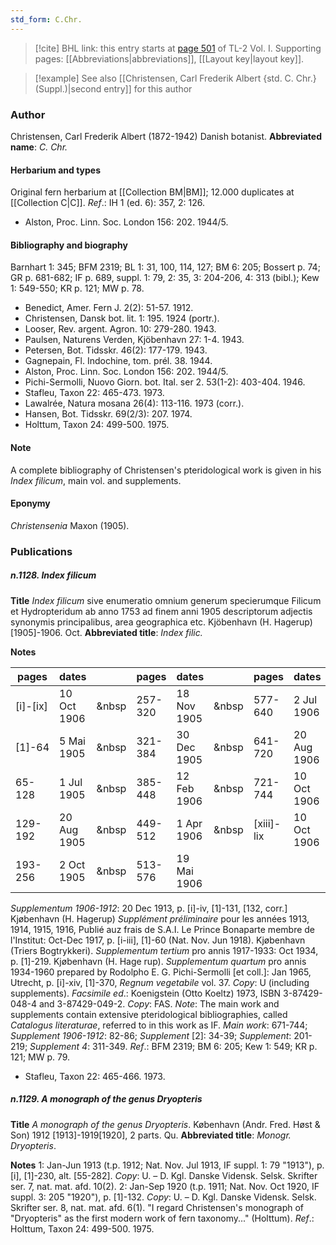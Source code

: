 ```yaml
---
std_form: C.Chr.
---
```


> [!cite] BHL link: this entry starts at [page 501](https://www.biodiversitylibrary.org/page/33120632) of TL-2 Vol. I.
> Supporting pages: [[Abbreviations|abbreviations]], [[Layout key|layout key]].

> [!example] See also [[Christensen, Carl Frederik Albert {std. C. Chr.} (Suppl.)|second entry]] for this author

### Author

Christensen, Carl Frederik Albert (1872-1942) Danish botanist. 
**Abbreviated name**: *C. Chr.*

#### Herbarium and types

Original fern herbarium at [[Collection BM|BM]]; 12.000 duplicates at [[Collection C|C]].
*Ref*.: IH 1 (ed. 6): 357, 2: 126.
- Alston, Proc. Linn. Soc. London 156: 202. 1944/5.

#### Bibliography and biography

Barnhart 1: 345; BFM 2319; BL 1: 31, 100, 114, 127; BM 6: 205; Bossert p. 74; GR p. 681-682; IF p. 689, suppl. 1: 79, 2: 35, 3: 204-206, 4: 313 (bibl.); Kew 1: 549-550; KR p. 121; MW p. 78.
- Benedict, Amer. Fern J. 2(2): 51-57. 1912.
- Christensen, Dansk bot. lit. 1: 195. 1924 (portr.).
- Looser, Rev. argent. Agron. 10: 279-280. 1943.
- Paulsen, Naturens Verden, Kjöbenhavn 27: 1-4. 1943.
- Petersen, Bot. Tidsskr. 46(2): 177-179. 1943.
- Gagnepain, Fl. Indochine, tom. prél. 38. 1944.
- Alston, Proc. Linn. Soc. London 156: 202. 1944/5.
- Pichi-Sermolli, Nuovo Giorn. bot. Ital. ser 2. 53(1-2): 403-404. 1946.
- Stafleu, Taxon 22: 465-473. 1973.
- Lawalrée, Natura mosana 26(4): 113-116. 1973 (corr.).
- Hansen, Bot. Tidsskr. 69(2/3): 207. 1974.
- Holttum, Taxon 24: 499-500. 1975.

#### Note

A complete bibliography of Christensen's pteridological work is given in his *Index filicum*, main vol. and supplements.

#### Eponymy

*Christensenia* Maxon (1905).

### Publications

##### n.1128. Index filicum

**Title**
*Index filicum* sive enumeratio omnium generum specierumque Filicum et Hydropteridum ab anno 1753 ad finem anni 1905 descriptorum adjectis synonymis principalibus, area geographica etc. Kjöbenhavn (H. Hagerup) \[1905\]-1906. Oct.
**Abbreviated title**: *Index filic.*

**Notes**

|pages	|dates	| |pages	|dates	| |pages	|dates|
|---	|---	|---	|---	|---	|---	|---	|---	|
|\[i\]-\[ix\]	|10 Oct 1906	| &nbsp|257-320	|18 Nov 1905	| &nbsp|577-640	|2 Jul 1906|
|\[1\]-64	|5 Mai 1905	| &nbsp|321-384	|30 Dec 1905	| &nbsp|641-720	|20 Aug 1906|
|65-128	|1 Jul 1905	| &nbsp|385-448	|12 Feb 1906	| &nbsp|721-744	|10 Oct 1906|
|129-192	|20 Aug 1905	| &nbsp|449-512	|1 Apr 1906	| &nbsp|\[xiii\]-lix	|10 Oct 1906|
|193-256	|2 Oct 1905	| &nbsp|513-576	|19 Mai 1906|

*Supplementum 1906-1912*: 20 Dec 1913, p. \[i\]-iv, \[1\]-131, \[132, corr.\] Kjøbenhavn (H. Hagerup)
*Supplément préliminaire* pour les années 1913, 1914, 1915, 1916, Publié auz frais de S.A.I. Le Prince Bonaparte membre de l'Institut: Oct-Dec 1917, p. \[i-iii\], \[1\]-60 (Nat. Nov. Jun 1918). Kjøbenhavn (Triers Bogtrykkeri).
*Supplementum tertium* pro annis 1917-1933: Oct 1934, p. \[1\]-219. Kjøbenhavn (H. Hage rup).
*Supplementum quartum* pro annis 1934-1960 prepared by Rodolpho E. G. Pichi-Sermolli \[et coll.\]: Jan 1965, Utrecht, p. \[i\]-xiv, \[1\]-370, *Regnum vegetabile* vol. 37.
*Copy*: U (including supplements).
*Facsimile ed*.: Koenigstein (Otto Koeltz) 1973, ISBN 3-87429-048-4 and 3-87429-049-2.
*Copy*: FAS.
*Note*: The main work and supplements contain extensive pteridological bibliographies, called *Catalogus literaturae*, referred to in this work as IF. *Main work*: 671-744; *Supplement 1906-1912*: 82-86; *Supplement* \[2\]: 34-39; *Supplement*: 201-219; *Supplement 4*: 311-349.
*Ref*.: BFM 2319; BM 6: 205; Kew 1: 549; KR p. 121; MW p. 79.
- Stafleu, Taxon 22: 465-466. 1973.

##### n.1129. A monograph of the genus Dryopteris

**Title**
*A monograph of the genus Dryopteris*. København (Andr. Fred. Høst & Son) 1912 \[1913\]-1919\[1920\], 2 parts. Qu.
**Abbreviated title**: *Monogr. Dryopteris*.

**Notes**
1: Jan-Jun 1913 (t.p. 1912; Nat. Nov. Jul 1913, IF suppl. 1: 79 "1913"), p. \[i\], \[1\]-230, alt. \[55-282\]. *Copy*: U. – D. Kgl. Danske Vidensk. Selsk. Skrifter ser. 7, nat. mat. afd. 10(2).
2: Jan-Sep 1920 (t.p. 1911; Nat. Nov. Oct 1920, IF suppl. 3: 205 "1920"), p. \[1\]-132.
*Copy*: U. – D. Kgl. Danske Vidensk. Selsk. Skrifter ser. 8, nat. mat. afd. 6(1).
"I regard Christensen's monograph of "Dryopteris" as the first modern work of fern taxonomy..." (Holttum).
*Ref*.: Holttum, Taxon 24: 499-500. 1975.

